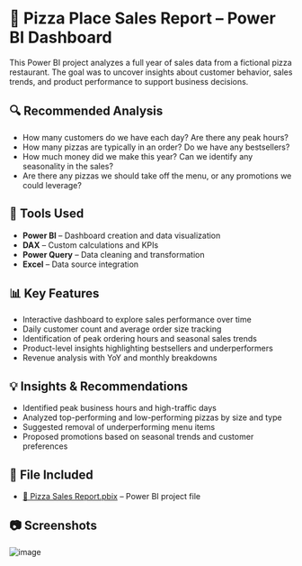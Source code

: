 # 🍕 Pizza Place Sales Report – Power BI Dashboard

This Power BI project analyzes a full year of sales data from a fictional pizza restaurant. The goal was to uncover insights about customer behavior, sales trends, and product performance to support business decisions.

## 🔍 Recommended Analysis
- How many customers do we have each day? Are there any peak hours?
- How many pizzas are typically in an order? Do we have any bestsellers?
- How much money did we make this year? Can we identify any seasonality in the sales?
- Are there any pizzas we should take off the menu, or any promotions we could leverage?

## 🔧 Tools Used
- **Power BI** – Dashboard creation and data visualization  
- **DAX** – Custom calculations and KPIs  
- **Power Query** – Data cleaning and transformation  
- **Excel** – Data source integration  

## 📊 Key Features
- Interactive dashboard to explore sales performance over time  
- Daily customer count and average order size tracking  
- Identification of peak ordering hours and seasonal sales trends  
- Product-level insights highlighting bestsellers and underperformers  
- Revenue analysis with YoY and monthly breakdowns  

## 💡 Insights & Recommendations
- Identified peak business hours and high-traffic days  
- Analyzed top-performing and low-performing pizzas by size and type  
- Suggested removal of underperforming menu items  
- Proposed promotions based on seasonal trends and customer preferences  

## 📁 File Included
- [🍕 Pizza Sales Report.pbix](http://github.com/aamir24th/Pizza-Sales-Report/blob/main/Pizza%20Sales%20Report.pbix) – Power BI project file
  

## 📷 Screenshots 
![image](https://github.com/user-attachments/assets/73e8cb00-f52e-47c4-a230-254fc14690fc)


